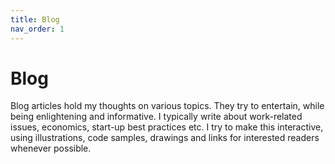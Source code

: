 ```yaml
---
title: Blog
nav_order: 1
---
```


# Blog

Blog articles hold my thoughts on various topics. They try to entertain, while being enlightening and informative.
I typically write about work-related issues, economics, start-up best practices etc.
I try to make this interactive, using illustrations, code samples, drawings and links for interested readers whenever possible.
